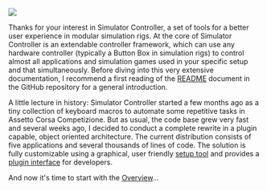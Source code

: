 ![](https://github.com/SeriousOldMan/Simulator-Controller/blob/main/Docs/Images/Splash%20Screen.JPG)

Thanks for your interest in Simulator Controller, a set of tools for a better user experience in modular simulation rigs. At the core of Simulator Controller is an extendable controller framework, which can use any hardware controller (typically a Button Box in simulation rigs) to control almost all applications and simulation games used in your specific setup and that simultaneously. Before diving into this very extensive documentation, I recommend a first reading of the [README](https://github.com/SeriousOldMan/Simulator-Controller/blob/main/README.md) document in the GitHub repository for a general introduction.

A little lecture in history: Simulator Controller started a few months ago as a tiny collection of keyboard macros to automate some repetitive tasks in Assetto Corsa Competizione. But as usual, the code base grew very fast and several weeks ago, I decided to conduct a complete rewrite in a plugin capable, object oriented architecture. The current distribution consists of five applications and several thousands of lines of code. The solution is fully customizable using a graphical, user friendly [setup tool](https://github.com/SeriousOldMan/Simulator-Controller/wiki/Installation-&-Setup#setup) and provides a [plugin interface](https://github.com/SeriousOldMan/Simulator-Controller/wiki/Development-Overview-&-Concepts) for developers.

And now it's time to start with the [Overview](https://github.com/SeriousOldMan/Simulator-Controller/wiki/Overview)...